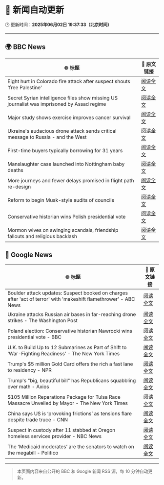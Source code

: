 # 🧠 新闻自动更新

🕒 更新时间：**2025年06月02日 19:37:33（北京时间）**

---

## 🌍 BBC News

| 🌐 标题 | 🔗 原文链接 |
|--------|-------------|
| Eight hurt in Colorado fire attack after suspect shouts 'free Palestine' | [阅读全文](https://www.bbc.com/news/articles/cev47ze8vp3o) |
| Secret Syrian intelligence files show missing US journalist was imprisoned by Assad regime | [阅读全文](https://www.bbc.com/news/articles/cn84z5e8jjzo) |
| Major study shows exercise improves cancer survival | [阅读全文](https://www.bbc.com/news/articles/c8xgyw7k7veo) |
| Ukraine's audacious drone attack sends critical message to Russia - and the West | [阅读全文](https://www.bbc.com/news/articles/c0r1jv0rn0ko) |
| First-time buyers typically borrowing for 31 years | [阅读全文](https://www.bbc.com/news/articles/c5y547vq9z1o) |
| Manslaughter case launched into Nottingham baby deaths | [阅读全文](https://www.bbc.com/news/articles/clyvg0vlkk0o) |
| More journeys and fewer delays promised in flight path re-design | [阅读全文](https://www.bbc.com/news/articles/c1e69qv1qwjo) |
| Reform to begin Musk-style audits of councils | [阅读全文](https://www.bbc.com/news/articles/cpw70j1k540o) |
| Conservative historian wins Polish presidential vote | [阅读全文](https://www.bbc.com/news/articles/cx27897vedno) |
| Mormon wives on swinging scandals, friendship fallouts and religious backlash | [阅读全文](https://www.bbc.com/news/articles/c20ndp1yzkxo) |

## 📰 Google News

| 🌐 标题 | 🔗 原文链接 |
|--------|-------------|
| Boulder attack updates: Suspect booked on charges after 'act of terror' with 'makeshift flamethrower' - ABC News | [阅读全文](https://news.google.com/rss/articles/CBMiogFBVV95cUxQM2JBUFk3QnU2QnNjNFpNV3N2NWZHRjlLUExSQ2hDb0cwWWVNM1JsLV9TU3NPOWt5aE5tVGlycC1sbkJNZE1vTjRCeGNiaEloTE1uXzU0N2VJZy1YdXI0b3Q1NDJRRTVBT05fVHZpc21WS3hOOGFvNGNGSG45SkNCT0pVZDB1V3JLaTZpY24yai1CWlB6bXlpcFR5OHdzVjAtR1HSAacBQVVfeXFMT2dTWUhXLUxuNVRTb2huRmdaMDktT2didGY2RGdVdlpiTVNmeEZpXzRyTTFtMXRfaUJNSG52cVRBRHE0Z0twX1VUbFFqZ2JUX2tWOFFKUjB4aWpjMm5tUkRnUGJkUXB6Vkh0UXlPcUc2YzRuOVp4TDlxbHNMU25yYTcyVUpIWlZqbWhIUHVnZHZycWdyOWdnYXg4SDM0bDk0Q0tCUE1SdVE?oc=5) |
| Ukraine attacks Russian air bases in far-reaching drone strikes - The Washington Post | [阅读全文](https://news.google.com/rss/articles/CBMikgFBVV95cUxNV2c4cGtWY3pJSDd4NjhyWmoycW8wa1lvUDF1SE1uREFmSmRIQlNXMllISEpCbVlVWWFaTF9tcUpyRFFNNGFJNjkwMmdsZGIzVjVUVFJqa1pjM3h1R3RHazZUZjBOczBob0hkS0dvSmFfZ1gyZzB6Q25vZVZPMFNseUZZQWRWOVdQa2NUSGNEdEJTZw?oc=5) |
| Poland election: Conservative historian Nawrocki wins presidential vote - BBC | [阅读全文](https://news.google.com/rss/articles/CBMiWkFVX3lxTE9Vb0ZUZXhEZ0ZuNzVLcjFZc0Y2c2FrOXhPakFWRVlDVGF3bGNfNF9YcnhWSDJLdGJHUHR4a3UxWkNDeF9VWGYyd0NXZnFCem9QaURBdXdpNXk3d9IBX0FVX3lxTFBaX2VSaWV1b2xEbTlBZHFTUGhTenBMQ3Ata0RnYU13bEY4Y01uY21EQkNiWmtXSkRPeEFwNHdoQVduNE9kZGN5SVQzMFRFNDNfS1hUTDhHeFJsUWxEN2dJ?oc=5) |
| U.K. to Build Up to 12 Submarines as Part of Shift to ‘War-Fighting Readiness’ - The New York Times | [阅读全文](https://news.google.com/rss/articles/CBMingFBVV95cUxNeDBFa2h0dFRqWEw4bVlCdlJBUXJJY05ONG0zSk1HcmtoY0NiOGlVc2R2NThSMnVRUWxPX0doVjlpck1XYlBlZTRqVFBNRXJ5ZVRzbTgwRUZNQ2J6b3VhUFNxWmpVeW5VT0JseFd4S1lYY3hZSXRxaEVSRUM4Tk4tSFc4ajNZOXRpZnNRa1RvenZrSzhPaFcyT1ZKRmUzUQ?oc=5) |
| Trump's $5 million Gold Card offers the rich a fast lane to residency - NPR | [阅读全文](https://news.google.com/rss/articles/CBMiywFBVV95cUxOU3VZckRLZUx4ZnNaR3RjLTdMWHZURmJyZ0xGZ3pvMzRiRmxYd0YzaXNOa2pFVW52ZUFoOWlYMlJPLWk0bmI1aUtYWEphS2tJQVpCUVB6Y3pMOGg0OFFQUXM5czZDOTBoSXRuRExLemc2Ym9xSnlmV2pwSGMtUHhRWS1pMVBRR2pJV1RpWEd4VHVXeWdmOUMxcmpsaTZBYXNsSWpvLS1EZGR2NTBvOWNHZThodi1yR2VLWGk5clV1OHVzUm9YRHJUQW84SQ?oc=5) |
| Trump's "big, beautiful bill" has Republicans squabbling over math - Axios | [阅读全文](https://news.google.com/rss/articles/CBMikAFBVV95cUxOTnpFSXZHa0hIVGpvZWdZOFFrdVlEYU5keG84Y3hvZ3pFaUxjRVJBMUxIdmlPSFhoWm52NGxfN2JJYjFLM1JyZUdVdENWX2ZZaEo2WGlTNjBxb05MN3oxeUJZenRReUhtSjh1YjFxWFFmb3hnZTRha0Z4ZThDdEhBZnZqamVmS1VnUm5fdUc4U0I?oc=5) |
| $105 Million Reparations Package for Tulsa Race Massacre Unveiled by Mayor - The New York Times | [阅读全文](https://news.google.com/rss/articles/CBMif0FVX3lxTE9QejlCalBKb2pqYkwyQVhhd05lM0JvV1d3R0dpRVFHQzBROGRZRDBJMmJwTkxiT0xCNU1uR3lrYXFITjk5bzQ2M3ZyTWxER1RVb0ZmMzQxVjdEMlRHd3JPeVZJclNjejNxWU5LY3FlQ2dMbGM4ajVpNVdnb2tzMzA?oc=5) |
| China says US is ‘provoking frictions’ as tensions flare despite trade truce - CNN | [阅读全文](https://news.google.com/rss/articles/CBMijAFBVV95cUxPMmN2QVBvUlpnV01vUm1kMGFaaGM0eUZ6bk9rdm90Mk9kME1zZ1lmTDRpQXE0WUNUamdjYzR0X0ZRQzk1elJiQzVmSV9QOFlPWWZoMXN2ZG1KMlZaUnFkbXh2NHFkUU5MRU5MaGhHMG5ZdUZIVU9VcDB2UDMxODFtODRzN2Y5YVN5VTVGNNIBkgFBVV95cUxOUUpzY191RENCTGxKNnR6QlIyQVZyc0tQMTJpZ05RS2E1QzkzUmx5MngxYWI2dHdHY3dXY1A3UUlqaDNGT3NkVXhSdGdybERLZVZ4X0JfMmsycWIxTkd5bkJyS2FQemF5cWZ2QkVaZEl6STRJSWNoaFNjd3RRZ3RBUHYyUkhKdDBOTzh5dm8xdTBjUQ?oc=5) |
| Suspect in custody after 11 stabbed at Oregon homeless services provider - NBC News | [阅读全文](https://news.google.com/rss/articles/CBMiqAFBVV95cUxOb2kzd1V5S3ZkT05ZYlVFX0ozamRHUUVFU2lXMHRxOFBTTHktWFp2ekJueFdOSDRVS2N2dkt5c2hHbXJtQ18tUG13U2hVbzctYTdENXg0N2NUSlpXNEUtMkNaZjdXcnJaWkdCeHBFMjZVNW9PYWg0NkpadzJyZHNNdm91bzEtWFBmTERqSVFDQkRqUHJxN1Z4NUhVbDh6YmtJM1dFeXRNMTjSAVZBVV95cUxOT3FrN0luOWdXX21peDZKN3psTVNybkZKY21LazhBQXhzR25DcG0ySTd1SDVyUjRJNWV4VU1QdHlkWTdkRHo4RTA0TWhKN3ZGT19PcUZTZw?oc=5) |
| The ‘Medicaid moderates’ are the senators to watch on the megabill - Politico | [阅读全文](https://news.google.com/rss/articles/CBMikgFBVV95cUxPNVo4cVRscnhDSDBRaEJrMnNwdC1qbFQwcWdYS0RocGcxelpSU1ZYc1lFeWFLTkdQMi1KZnkzNHZHU3UyekJ4aHQzSi1XcXIxOFM0bElJNjNsaTlTWHh0WkE2OFFSdWctcGtXZ3JfbEk0YmJrdTFyOEZSTFBIVE5Ec0w3LWI0VmpVMGMyaURrZUdxQQ?oc=5) |

---
> 本页面内容来自公开的 BBC 和 Google 新闻 RSS 源，每 10 分钟自动更新。